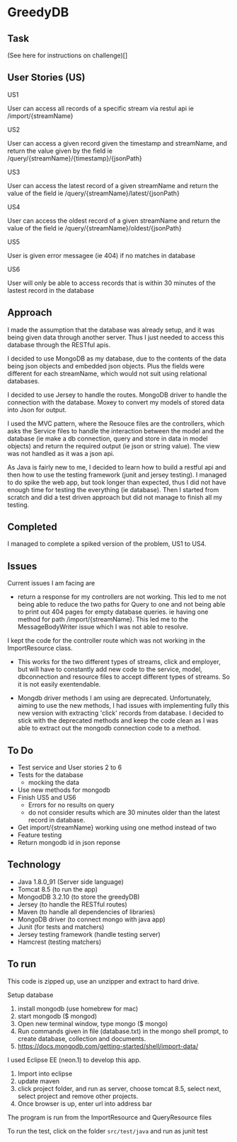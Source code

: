 # GreedyDB

## Task

(See here for instructions on challenge)[]

## User Stories (US)

US1

User can access all records of a specific stream via restul api ie /import/{streamName}

US2

User can access a given record given the timestamp and streamName, and return the value given by the field ie /query/{streamName}/{timestamp}/{jsonPath}

US3

User can access the latest record of a given streamName and return the value of the field ie /query/{streamName}/latest/{jsonPath}

US4

User can access the oldest record of a given streamName and return the value of the field ie /query/{streamName}/oldest/{jsonPath}

US5

User is given error messagee (ie 404) if no matches in database

US6

User will only be able to access records that is within 30 minutes of the lastest record in the database

## Approach

I made the assumption that the database was already setup, and it was being given data through another server. Thus I just needed to access this database through the RESTful apis.

I decided to use MongoDB as my database, due to the contents of the data being json objects and embedded json objects. Plus the fields were different for each streamName, which would not suit using relational databases.

I decided to use Jersey to handle the routes. MongoDB driver to handle the connection with the database. Moxey to convert my models of stored data into Json for output.

I used the MVC pattern, where the Resouce files are the controllers, which asks the Service files to handle the interaction between the model and the database (ie make a db connection, query and store in data in model objects) and return the required output (ie json or string value). The view was not handled as it was a json api.

As Java is fairly new to me, I decided to learn how to build a restful api and then how to use the testing framework (junit and jersey testing). I managed to do spike the web app, but took longer than expected, thus I did not have enough time for testing the everything (ie database). Then I started from scratch and did a test driven approach but did not manage to finish all my testing.

## Completed

I managed to complete a spiked version of the problem, US1 to US4.

## Issues

Current issues I am facing are

- return a response for my controllers are not working. This led to me not being able to reduce the two paths for Query to one and not being able to print out 404 pages for empty database queries. ie having one method for path /import/{streamName}. This led me to the MessageBodyWriter issue which I was not able to resolve.

I kept the code for the controller route which was not working in the ImportResource class.

- This works for the two different types of streams, click and employer, but will have to constantly add new code to the service, model, dbconnection and resource files to accept different types of streams. So it is not easily exentendable.

- Mongdb driver methods I am using are deprecated. Unfortunately, aiming to use the new methods, I had issues with implementing fully this new version with extracting 'click' records from database. I decided to stick with the deprecated methods and keep the code clean as I was able to extract out the mongodb connection code to a method.


## To Do

- Test service and User stories 2 to 6
- Tests for the database
  - mocking the data
- Use new methods for mongodb
- Finish US5 and US6
  - Errors for no results on query
  - do not consider results which are 30 minutes older than the latest record in database.
- Get import/{streamName} working using one method instead of two
- Feature testing
- Return mongodb id in json reponse

## Technology

- Java 1.8.0_91 (Server side language)
- Tomcat 8.5 (to run the app)
- MongodDB 3.2.10 (to store the greedyDB)
- Jersey (to handle the RESTful routes)
- Maven (to handle all dependencies of libraries)
- MongoDB driver (to connect mongo with java app)
- Junit (for tests and matchers)
- Jersey testing framework (handle testing server)
- Hamcrest (testing matchers)

## To run

This code is zipped up, use an unzipper and extract to hard drive.

Setup database

1. install mongodb (use homebrew for mac)
2. start mongodb  ($ mongod)
3. Open new terminal window, type mongo ($ mongo)
4. Run commands given in file (database.txt) in the mongo shell prompt, to create database, collection and documents.
5. https://docs.mongodb.com/getting-started/shell/import-data/

I used Eclipse EE (neon.1) to develop this app.

1. Import into eclipse
2. update maven
3. click project folder, and  run as server, choose tomcat 8.5, select next, select project and remove other projects.
4. Once browser is up, enter url into address bar

The program is run from the ImportResource and QueryResource files

To run the test, click on the folder `src/test/java` and run as junit test